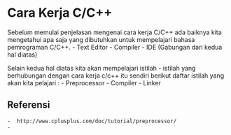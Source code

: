 # Cara Kerja C/C++

Sebelum memulai penjelasan mengenai cara kerja C/C++ ada baiknya kita mengetahui apa saja yang dibutuhkan untuk mempelajari bahasa pemrograman C/C++.
    - Text Editor
    - Compiler
    - IDE (Gabungan dari kedua hal diatas)

Selain kedua hal diatas kita akan mempelajari istilah - istilah yang berhubungan dengan cara kerja c/c++ itu sendiri berikut daftar istilah yang akan kita pelajari :
    - Preprocessor
    - Compiler
    - Linker




## Referensi

    -  http://www.cplusplus.com/doc/tutorial/preprocessor/ 
    -   